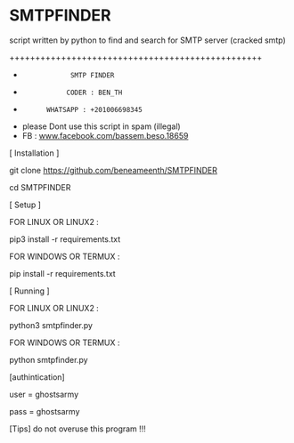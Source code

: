 # SMTPFINDER
script written by python to find and search for SMTP server (cracked smtp)

 +++++++++++++++++++++++++++++++++++++++++++++++++
 +                 SMTP FINDER                   
 +                CODER : BEN_TH                 
 +           WHATSAPP : +201006698345            
 + please Dont use this script in spam (illegal) 
 +    FB : www.facebook.com/bassem.beso.18659    

[ Installation ]

git clone https://github.com/beneameenth/SMTPFINDER

cd SMTPFINDER

[ Setup ]


FOR LINUX OR LINUX2 : 

pip3 install -r requirements.txt

FOR WINDOWS OR TERMUX : 

pip install -r requirements.txt

[ Running ]

FOR LINUX OR LINUX2 : 

python3 smtpfinder.py

FOR WINDOWS OR TERMUX : 

python smtpfinder.py


[authintication]

user = ghostsarmy

pass = ghostsarmy

[Tips] do not overuse this program !!!

